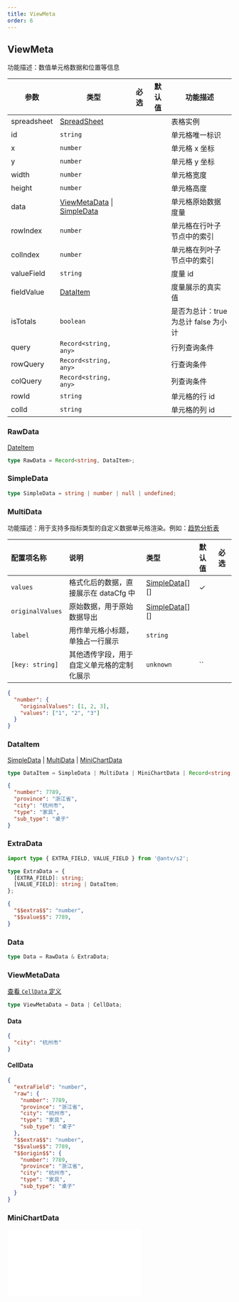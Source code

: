 ```yaml
---
title: ViewMeta
order: 6
---
```


## ViewMeta

功能描述：数值单元格数据和位置等信息

| 参数 | 类型 | 必选  | 默认值 | 功能描述 |
| --- | --- | ---  | --- | --- |
| spreadsheet | [SpreadSheet](/api/basic-class/spreadsheet) |  |   | 表格实例 |
| id | `string` |  |   | 单元格唯一标识 |
| x | `number` |  |   | 单元格 x 坐标 |
| y | `number` |  |   | 单元格 y 坐标 |
| width | `number` |   |  | 单元格宽度 |
| height | `number` |    |  | 单元格高度 |
| data | [ViewMetaData](#viewmetadata) \| [SimpleData](#simpledata) |    |  | 单元格原始数据度量 |
| rowIndex | `number` |  |  |   单元格在行叶子节点中的索引 |
| colIndex | `number` |  |  |   单元格在列叶子节点中的索引 |
| valueField | `string` |  |    | 度量 id |
| fieldValue | [DataItem](#dataitem) |  |    | 度量展示的真实值 |
| isTotals | `boolean` |  |    |   是否为总计：true 为总计  false 为小计 |
| query | `Record<string, any>`|   |  | 行列查询条件 |
| rowQuery | `Record<string, any>`|   |  | 行查询条件 |
| colQuery | `Record<string, any>` |    |  | 列查询条件 |
| rowId | `string` |  |  |   单元格的行 id |
| colId | `string` |  |  |   单元格的列 id |

### RawData

[DateItem](#dataitem)

```ts | pure
type RawData = Record<string, DataItem>;
```

### SimpleData

```ts
type SimpleData = string | number | null | undefined;
```

### MultiData

功能描述：用于支持多指标类型的自定义数据单元格渲染。例如：[趋势分析表](/examples/react-component/sheet#strategy)

| 配置项名称       | 说明                                       | 类型                          | 默认值 | 必选 |
| :--------------- | :----------------------------------------- | :---------------------------- | :----- | :--- |
| `values`         | 格式化后的数据，直接展示在 dataCfg 中      | [SimpleData](#simpledata)[][] | ✓      |
| `originalValues` | 原始数据，用于原始数据导出                 | [SimpleData](#simpledata)[][] |        |      |
| `label`          | 用作单元格小标题，单独占一行展示           | `string`                      |        |      |
| `[key: string]`  | 其他透传字段，用于自定义单元格的定制化展示 | `unknown`                     | ``     |      |

```json
{
  "number": {
    "originalValues": [1, 2, 3],
    "values": ["1", "2", "3"]
  }
}
```

### DataItem

[SimpleData](#simpledata) | [MultiData](#multidata) | [MiniChartData](#minichartdata)

```ts | pure
type DataItem = SimpleData | MultiData | MiniChartData | Record<string, unknown>;
```

```json
{
  "number": 7789,
  "province": "浙江省",
  "city": "杭州市",
  "type": "家具",
  "sub_type": "桌子"
}
```

### ExtraData

```ts | pure
import type { EXTRA_FIELD, VALUE_FIELD } from '@antv/s2';

type ExtraData = {
  [EXTRA_FIELD]: string;
  [VALUE_FIELD]: string | DataItem;
};
```

```json
{
  "$$extra$$": "number",
  "$$value$$": 7789,
}
```

### Data

```ts | pure
type Data = RawData & ExtraData;
```

### ViewMetaData

[查看 `CellData` 定义](/api/basic-class/cell-data)

```ts | pure
type ViewMetaData = Data | CellData;
```

#### Data

```json
{
  "city": "杭州市"
}
```

#### CellData

```json
{
  "extraField": "number",
  "raw": {
    "number": 7789,
    "province": "浙江省",
    "city": "杭州市",
    "type": "家具",
    "sub_type": "桌子"
  },
  "$$extra$$": "number",
  "$$value$$": 7789,
  "$$origin$$": {
    "number": 7789,
    "province": "浙江省",
    "city": "杭州市",
    "type": "家具",
    "sub_type": "桌子"
  }
}
```

### MiniChartData

<embed src="@/docs/common/mini-chart.zh.md"></embed>
